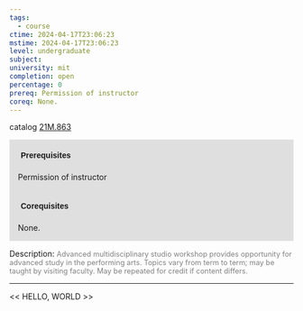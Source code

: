 ```yaml
---
tags:
  - course
ctime: 2024-04-17T23:06:23
mstime: 2024-04-17T23:06:23
level: undergraduate
subject: 
university: mit
completion: open
percentage: 0
prereq: Permission of instructor
coreq: None.
---
```


catalog [21M.863](http://student.mit.edu/catalog/m21Mb.html#21M.863)

<span style="display: block; padding: 15px; background-color: rgb(100, 100, 100, 0.2);"><font id="m_prereq2635_0" style="display: block; font-family: Arial, sans-serif; font-weight: bold; padding: 5px">Prerequisites</font><br><span id="prereq2635_0">Permission of instructor</span></span>
<span style="display: block; padding: 15px; background-color: rgb(100, 100, 100, 0.2);"><font id="m_coreq2635_0" style="display: block; font-family: Arial, sans-serif; font-weight: bold; padding: 5px">Corequisites</font><br><span id="coreq2635_0">None.</span></span>

<font style="">Description:</font>
<font style="color: grey; font-size: 0.8rem;">Advanced multidisciplinary studio workshop provides opportunity for advanced study in the performing arts. Topics vary from term to term; may be taught by visiting faculty. May be repeated for credit if content differs.</font>



---

<< HELLO, WORLD >>

